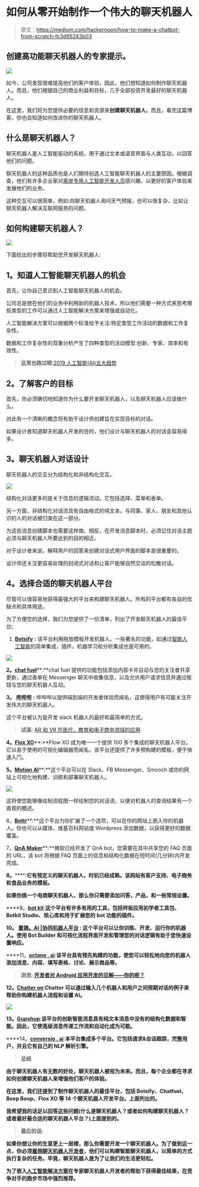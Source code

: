 # 如何从零开始制作一个伟大的聊天机器人

> 原文：<https://medium.com/hackernoon/how-to-make-a-chatbot-from-scratch-fc3d95243b03>

## 创建高功能聊天机器人的专家提示。

![](img/a4dc547c3d39d4d6f59ced0927a4eca8.png)

如今，公司发现很难提高他们的客户体验，因此，他们想知道如何制作聊天机器人。而且，他们根据自己的商业利益和目标，几乎全部投资开发最好的聊天机器人。

在这里，我们将为您提供必要的信息和资源来**创建聊天机器人**。而且，看完这篇博客，你也会知道如何改进你的聊天机器人。

## **什么是聊天机器人？**

聊天机器人是人工智能驱动的系统，用于通过文本或语音界面与人类互动，以回答他们的问题。

聊天机器人的这种品质也是人们期待创造人工智能聊天机器人的主要原因。根据调查，他们有许多企业家对[离岸专用人工智能开发人员](https://www.valuecoders.com/hire-developers/hire-machine-learning-experts)感兴趣，以更好的客户体验来发展他们的业务。

这种交互可以很简单，例如:向聊天机器人询问天气预报，也可以很复杂，比如让聊天机器人解决互联网服务的问题。

## **如何构建聊天机器人？**

![](img/f5591b66e09e8f764de24b6714be0899.png)

下面给出的步骤将帮助您开发聊天机器人:

## **1。知道人工智能聊天机器人的机会**

首先，让你自己意识到人工智能聊天机器人的机会。

公司总是想在他们的业务中利用新的机器人技术，所以他们需要一种方式来思考哪些类型的工作可以通过人工智能解决方案来增强或自动化。

人工智能解决方案可以根据两个标准给予关注:特定类型工作活动的数据和工作复杂性。

数据和工作复杂性的双重分析产生了四种类型的活动模型:创新、专家、效率和有效性。

> **这里也跑过眼**:[2019 人工智能(AI)五大趋势](https://hackernoon.com/top-5-trends-of-artificial-intelligence-ai-2019-693f7a5a0f7b)

## **2。了解客户的目标**

首先，你必须确切地知道你为什么要开发聊天机器人，以及聊天机器人应该做什么。

对此有一个清晰的概念将有助于设计师创建旨在实现目标的对话。

如果设计者知道聊天机器人开发的目的，他们设计与聊天机器人的对话会容易得多。

## **3。聊天机器人对话设计**

聊天机器人的交互分为结构化和非结构化交互。

![](img/7666e28aecfb70bba295dec6bf4260d3.png)

结构化对话更多的是关于信息的逻辑流动。它包括选择、菜单和表单。

另一方面，非结构化对话流具有自由格式的纯文本。与同事、家人、朋友和其他认识的人的对话被归类在这一部分。

为这些消息创建脚本也需要这样做。相反，在开发消息脚本时，必须记住对话主题必须与聊天机器人所要达到的目的相近。

对于设计者来说，解释用户的回答来创建对话式用户界面的脚本是很重要的。

设计师还关注更容易处理的封闭式对话和让客户能够自然交谈的松散对话。

## **4。选择合适的聊天机器人平台**

尽管可以很容易地获得最强大的平台来构建聊天机器人。所有的平台都有各自的优缺点和具体用途。

为了方便您的选择，我们为您提供了一份清单，列出了开发聊天机器人的最佳平台[:](https://www.valuecoders.com/hire-developers/hire-chatbot-developers)

1.  [**Botsify**](https://botsify.com/) **:** 该平台利用拖放模板开发机器人。一些著名的功能，如通过[智能人工智能](https://hackernoon.com/top-5-trends-of-artificial-intelligence-ai-2019-693f7a5a0f7b)的简单集成，插件，机器学习和分析集成也是可用的。

![](img/96ec629c4d8ebc58ff6dd747b5b67e0a.png)

**2。**[**chat fuel**](https://chatfuel.com/)**:**chat fuel 提供的功能包括添加内容卡并自动与您的关注者共享更新，通过表单在 Messenger 聊天中收集信息，以及允许用户请求信息并通过按钮与您的聊天机器人互动。

**3。** [**哔哔哔**](https://botlist.co/bots/beep-boop) **:** 哔哔哔以提供端到端的开发者体验而闻名，这使得用户有可能关注开发伟大的聊天机器人。

这个平台被认为是开发 slack 机器人的最好和最简单的方式。

> **试读:** [AR 和 VR 在医疗、教育和电子商务领域的应用](https://hackernoon.com/how-ar-and-vr-technologies-transforming-enterprises-43f44784353e)

**4。**[**Flox XO**](https://flowxo.com/)**:**Flow XO 成为唯一一个提供 100 多个集成的聊天机器人平台。它以易于使用的可视化编辑器而闻名。该平台还提供了许多预构建的模板，便于快速入门。

**5。**[**Motion AI**](http://www.motion.ai/)**:**这个平台可以在 Slack、FB Messenger、Smooch 或你的网站上可视化地构建、训练和部署聊天机器人。

![](img/65578aee96273f3a7ba09397744404d1.png)

这将使您能够像绘制流程图一样绘制您的对话流，以便对机器人的查询结果有一个直观的概述。

6。[**Bottr**](https://www.welcome.ai/bottr-me)**:**这个平台为你扩展了一个选项，可以在你的网站上嵌入你的机器人。你也可以从媒体、维基百科网站或 Wordpress 添加数据，以获得更好的数据覆盖。

7。[**QnA Maker**](https://www.qnamaker.ai/)**:**微软已经开发了 QnA bot，您需要在其中共享您的 FAQ 页面的 URL，该 bot 将根据 FAQ 页面上的信息和结构化数据在短时间(几分钟)内开发完成。

**8。**[](https://mobilemonkey.com/blog/2018/29/chattypeople)****:**它有预定义的聊天机器人，时机已经成熟。该网站有客户支持、电子商务和食品业务的模板。**

**如果你挑一个电商聊天机器人，那么你只需要添加问答，产品，和一些常规设置。**

****9。**[**bot kit**](https://botkit.ai/)**:**这个平台有许多有用的工具，包括样板应用初学者工具包、Botkit Studio、核心库和用于扩展您的 bot 功能的插件。**

**10。 [**重铸。AI |协同机器人平台**](https://cai.tools.sap/) **:** 这个平台可以让你训练、开发、运行你的机器人。使用 Bot Builder 和可视化流程界面开发和管理您的对话逻辑有助于您快速设置响应。**

****11。**[**octane . ai**](https://home.otoy.com/render/octane-render/)**:**该平台具有预先构建的功能，使您可以轻松地向您的机器人添加消息、内容、填写表格、讨论、展示商品等。**

> ****浏览:** [开发者对 Android 应用开发的见解——你的呢？](/swlh/a-developers-insight-on-android-app-development-what-s-yours-2d28534b789d)**

**12。[**Chatter on**](https://www.chatteron.io/)**:**Chatter 可以通过输入几个机器人和用户之间预期对话的例子来帮助你构建机器人流程和设置 AI。**

**![](img/9720693e60f8ad6f83c136e2103f0006.png)**

**13。[**Gupshup**](https://www.gupshup.io)**:**该平台的创新智能消息具有纯文本消息中没有的结构化数据和智能。因此，它使高级消息传递工作流和自动化成为可能。**

****14。**[**conversio . ai**](https://context.reverso.net/translation/italian-english/converso)**:**本平台集成多个平台。它包括请求&会话跟踪，完整用户，并且它有自己的 NLP 解析引擎。**

> ****总结****

**由于聊天机器人有无数的好处，聊天机器人被视为未来。而且，每个企业都在寻求如何创建聊天机器人来增强他们客户的体验。**

**在这里，我们还提到了制作聊天机器人的最佳平台，包括 Botsify、Chatfuel、Beep Boop、Flox XO 等 14 个聊天机器人开发平台。上面列出的。**

**我希望我的话足以回答这些问题(什么是聊天机器人？或者如何构建聊天机器人？或者最好最合适的聊天机器人平台？)上面提到的。**

> ****最后的话:****

**如果你想让你的生意更上一层楼，那么你需要开发一个聊天机器人。为了做到这一点，你必须[雇佣聊天机器人开发者](https://www.valuecoders.com/hire-developers/hire-chatbot-developers)，他们可以构建智能聊天机器人，以简单的方式执行复杂的任务。毕竟，聊天机器人是为了让我们的生活更轻松。**

**为了嵌入[人工智能解决方案](https://www.valuecoders.com/hire-developers/hire-machine-learning-experts)在专家聊天机器人开发者的帮助下获得最佳结果，在竞争对手的跑步市场中强烈推荐。**